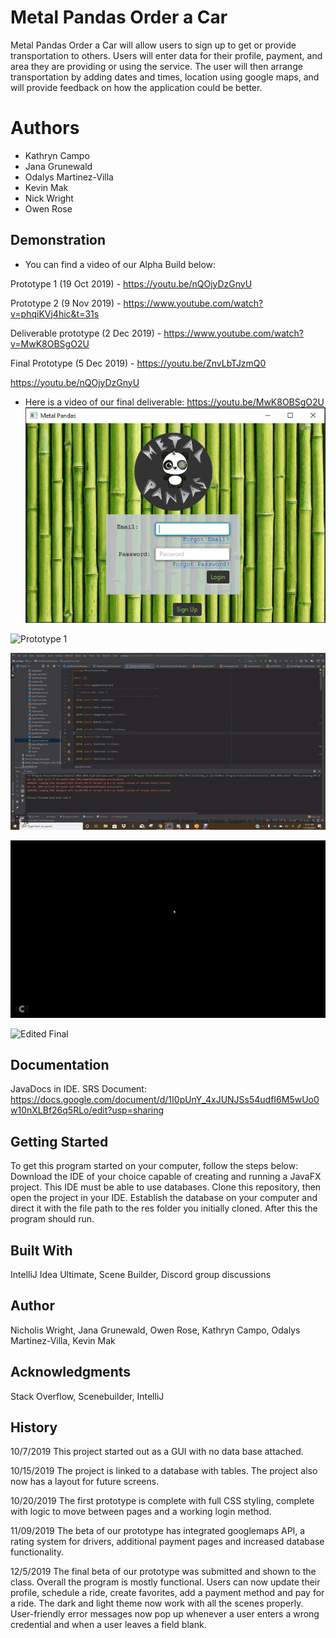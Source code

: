 # Metal Pandas Order a Car

Metal Pandas Order a Car will allow users to sign up to get or provide transportation to others. Users will enter data for their 
profile, payment, and area they are providing or using the service. The user will then arrange transportation by adding dates and times, location using google maps, and will provide feedback on how the application could be better.

# Authors
- Kathryn Campo
- Jana Grunewald
- Odalys Martinez-Villa
- Kevin Mak
- Nick Wright
- Owen Rose

## Demonstration
- You can find a video of our Alpha Build below:

Prototype 1 (19 Oct 2019) - https://youtu.be/nQOjyDzGnyU

Prototype 2 (9 Nov 2019) - https://www.youtube.com/watch?v=phqiKVj4hic&t=31s

Deliverable prototype (2 Dec 2019) - https://www.youtube.com/watch?v=MwK8OBSgO2U

Final Prototype (5 Dec 2019) - https://youtu.be/ZnvLbTJzmQ0

https://youtu.be/nQOjyDzGnyU
- Here is a video of our final deliverable: https://youtu.be/MwK8OBSgO2U
![Picture Demo](demo.gif)

![Prototype 1](prototype1.gif)

![Prototype 2](prototype2.gif)

![Final Prototype](finalprototype.gif)

![Edited Final](editedfinal.gif)


## Documentation
JavaDocs in IDE.
SRS Document: https://docs.google.com/document/d/1I0pUnY_4xJUNJSs54udfI6M5wUo0w10nXLBf26q5RLo/edit?usp=sharing


## Getting Started
To get this program started on your computer, follow the steps below:
Download the IDE of your choice capable of creating and running a JavaFX project. This IDE must be able to use databases. Clone this repository, then open the project in your IDE. Establish the database on your computer and direct it with the file path to the res folder you initially cloned. After this the program should run.

## Built With
IntelliJ Idea Ultimate, 
Scene Builder, 
Discord group discussions

## Author
Nicholis Wright, Jana Grunewald, Owen Rose, Kathryn Campo, Odalys Martinez-Villa, Kevin Mak


## Acknowledgments
Stack Overflow, Scenebuilder, IntelliJ


## History
10/7/2019 This project started out as a GUI with no data base attached. 

10/15/2019 The project is linked to a database with tables. The project also now has a layout for future screens.

10/20/2019 The first prototype is complete with full CSS styling, complete with logic to move between pages and a working login method.

11/09/2019 The beta of our prototype has integrated googlemaps API, a rating system for drivers, additional payment pages and increased 
          database functionality.

12/5/2019 The final beta of our prototype was submitted and shown to the class. Overall the program is mostly functional. Users can now update their profile, schedule a ride, create favorites, add a payment method and pay for a ride. The dark and light theme now work with all the scenes properly. User-friendly error messages now pop up whenever a user enters a wrong credential and when a user leaves a field blank.


